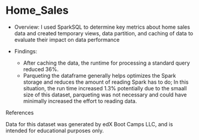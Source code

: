 # Home_Sales

* Overview: I used SparkSQL to determine key metrics about home sales data and created temporary views, data partition, and caching of data to evaluate their impact on data performance

* Findings:
  * After caching the data, the runtime for processing a standard query reduced 36%.
  *  Parqueting the dataframe generally helps optimizes the Spark storage and reduces the amount of reading Spark has to do; In this situation, the run time increased 1.3% potentially due to the smaall size of this dataset, parqueting was not necessary and could have minimally increased the effort to reading data.

References

Data for this dataset was generated by edX Boot Camps LLC, and is intended for educational purposes only.
